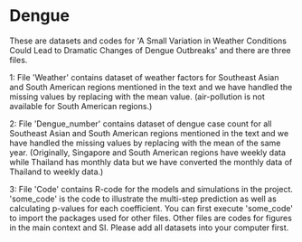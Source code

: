 # Dengue
These are datasets and codes for 'A Small Variation in Weather Conditions Could Lead to Dramatic Changes of Dengue Outbreaks' and there are three files.

1: File 'Weather' contains dataset of weather factors for Southeast Asian and South American regions mentioned in the text and we have handled the missing values by replacing with the mean value. (air-pollution is not available for South American regions.)

2: File 'Dengue_number' contains dataset of dengue case count for all Southeast Asian and South American regions mentioned in the text and we have handled the missing values by replacing with the mean of the same year. (Originally, Singapore and South American regions have weekly data while Thailand has monthly data but we have converted the monthly data of Thailand to weekly data.)

3: File 'Code' contains R-code for the models and simulations in the project. 'some_code' is the code to illustrate the multi-step prediction as well as calculating p-values for each coefficient. You can first execute 'some_code' to import the packages used for other files. Other files are codes for figures in the main context and SI. Please add all datasets into your computer first.
